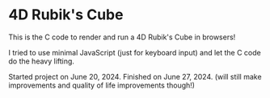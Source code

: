 # 4D Rubik's Cube

This is the C code to render and run a 4D Rubik's Cube in browsers!

I tried to use minimal JavaScript (just for keyboard input) and let the C code do the heavy lifting.

Started project on June 20, 2024. Finished on June 27, 2024. 
(will still make improvements and quality of life improvements though!)